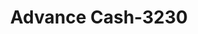 ---
f_zip-code: 92203
f_state-code: CA
title: Advance Cash-3230
f_phone: 760-772-2274
f_city-only: Bermuda Dunes
f_address: 40100 Washington Street Bermuda Dunes
f_location-unique-id: '3230'
slug: advance-cash-3230
updated-on: '2024-05-30T13:46:58.046Z'
created-on: '2024-05-30T13:36:59.803Z'
published-on: '2024-05-30T13:54:32.469Z'
f_city-state: cms/city/bermuda-dunes-ca.md
f_company: cms/company/advance-cash.md
f_state: cms/state/california.md
layout: '[payday-loan].html'
tags: payday-loan
---